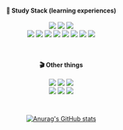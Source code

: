 
<div align="center">
  <h4>🎫 Study Stack (learning experiences) </h4>
 
<!--
HTML5,CSS3,JavaScript,
Python,Java,C++,C#,Unity,OracleDB
-->
  <p>
  <img src="https://img.shields.io/badge/HTML5-E34F26?style=flat-square&logo=HTML5&logoColor=white"/>
  <img src="https://img.shields.io/badge/CSS3-1572B6?style=flat-square&logo=CSS3&logoColor=white"/>
  <img src="https://img.shields.io/badge/JavaScript-F7DF1E?style=flat-square&logo=JavaScript&logoColor=white"/>
  <br/>
  <img src="https://img.shields.io/badge/Python-3776AB?style=flat-square&logo=Python&logoColor=white"/>
  <img src="https://img.shields.io/badge/Java-FF9A00?style=flat-square&logo=Java&logoColor=white"/>
  <img src="https://img.shields.io/badge/C++-83B81A?style=flat-square&logo=&logoColor=white"/> 
  <img src="https://img.shields.io/badge/C♯-8041D9?style=flat-square&logo=&logoColor=white"/>
  <img src="https://img.shields.io/badge/msSQL-4169E1?style=flat-square&logo=MicrosoftSQLServer&logoColor=white"/>
  <img src="https://img.shields.io/badge/Oracle-F80000?style=flat-square&logo=Oracle&logoColor=white"/>
  <img src="https://img.shields.io/badge/Unity-000000?style=flat-square&logo=Unity&logoColor=white"/>
     <img src="https://img.shields.io/badge/Android Studio-3DDC84?style=flat-square&logo=Android Studio&logoColor=white"/>
  </p>
<!--  
SketchUp, ClipStudio, PhotoShop, Premiere Pro, After Effects
-->
  <br>
  <h4>🎬 Other things </h4>  
  <p>
    <img src="https://img.shields.io/badge/SketchUp-FF0000?style=flat-square&logo=SketchUp&logoColor=white"/>
    <img src="https://img.shields.io/badge/Clip Studio-9E9E9E"/>
    <img src="https://img.shields.io/badge/Aseprite-000000?style=flat-square&logo=Aseprite&logoColor=white"/>
    <br/>
    <img src="https://img.shields.io/badge/Adobe Photoshop-31A8FF?style=flat-square&logo=AdobePhotoshop&logoColor=white"/>
    <img src="https://img.shields.io/badge/Adobe Illustrator-FF9A00?style=flat-square&logo=AdobeIllustrator&logoColor=white"/>
    <img src="https://img.shields.io/badge/Adobe Premiere Pro-8F8AFF?style=flat-square&logo=AdobePremierePro&logoColor=white"/>
  </p>
  <br/>
  
[![Anurag's GitHub stats](https://github-readme-stats.vercel.app/api?username=ky1004)](https://github.com/anuraghazra/github-readme-stats)  
</div>


